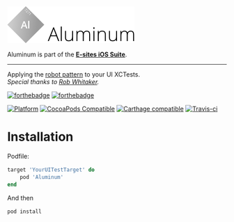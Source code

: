 ![Aluminum](Assets/logo.png)

Aluminum is part of the **[E-sites iOS Suite](https://github.com/e-sites/iOS-Suite)**.

---

Applying the [robot pattern](https://medium.com/capital-one-tech/robot-pattern-testing-for-xcuitest-4c2f0c40b4ad) to your UI XCTests.   
*Special thanks to [Rob Whitaker](https://medium.com/@r.whitaker?source=post_header_lockup).*

[![forthebadge](http://forthebadge.com/images/badges/made-with-swift.svg)](http://forthebadge.com) [![forthebadge](http://forthebadge.com/images/badges/built-with-swag.svg)](http://forthebadge.com)

[![Platform](https://img.shields.io/cocoapods/p/Aluminum.svg?style=flat)](http://cocoadocs.org/docsets/Aluminum)
[![CocoaPods Compatible](https://img.shields.io/cocoapods/v/Aluminum.svg)](https://cocoapods.org/pods/Aluminum)
[![Carthage compatible](https://img.shields.io/badge/Carthage-compatible-4BC51D.svg?style=flat)](https://github.com/Carthage/Carthage)
[![Travis-ci](https://travis-ci.com/e-sites/Aluminium.svg?branch=master)](https://travis-ci.com/e-sites/Aluminum)


# Installation

Podfile:

```ruby
target 'YourUITestTarget' do
    pod 'Aluminum'
end
```

And then

```
pod install
```